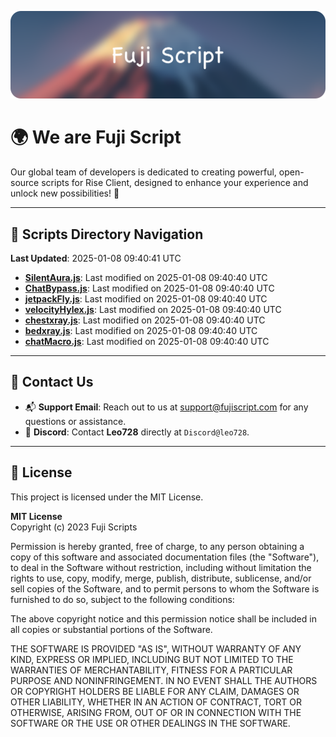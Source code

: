 ![Banner](.github/b.webp)

# 🌍 **We are Fuji Script**

Our global team of developers is dedicated to creating powerful, open-source scripts for Rise Client, designed to enhance your experience and unlock new possibilities! 🌟

---
<!-- SCRIPTS_NAVIGATION_START -->
## 📂 **Scripts Directory Navigation**

**Last Updated**: 2025-01-08 09:40:41 UTC

- **[SilentAura.js](scripts/SilentAura.js)**: Last modified on 2025-01-08 09:40:40 UTC
- **[ChatBypass.js](scripts/ChatBypass.js)**: Last modified on 2025-01-08 09:40:40 UTC
- **[jetpackFly.js](scripts/jetpackFly.js)**: Last modified on 2025-01-08 09:40:40 UTC
- **[velocityHylex.js](scripts/velocityHylex.js)**: Last modified on 2025-01-08 09:40:40 UTC
- **[chestxray.js](scripts/chestxray.js)**: Last modified on 2025-01-08 09:40:40 UTC
- **[bedxray.js](scripts/bedxray.js)**: Last modified on 2025-01-08 09:40:40 UTC
- **[chatMacro.js](scripts/chatMacro.js)**: Last modified on 2025-01-08 09:40:40 UTC

<!-- SCRIPTS_NAVIGATION_END -->

---

## 💬 **Contact Us**  
- 📬 **Support Email**: Reach out to us at [support@fujiscript.com](mailto:support@fujiscript.com) for any questions or assistance.  
- 💬 **Discord**: Contact **Leo728** directly at `Discord@leo728`.

---

## 📜 **License**

This project is licensed under the MIT License.  

**MIT License**  
Copyright (c) 2023 Fuji Scripts  

Permission is hereby granted, free of charge, to any person obtaining a copy of this software and associated documentation files (the "Software"), to deal in the Software without restriction, including without limitation the rights to use, copy, modify, merge, publish, distribute, sublicense, and/or sell copies of the Software, and to permit persons to whom the Software is furnished to do so, subject to the following conditions:  

The above copyright notice and this permission notice shall be included in all copies or substantial portions of the Software.  

THE SOFTWARE IS PROVIDED "AS IS", WITHOUT WARRANTY OF ANY KIND, EXPRESS OR IMPLIED, INCLUDING BUT NOT LIMITED TO THE WARRANTIES OF MERCHANTABILITY, FITNESS FOR A PARTICULAR PURPOSE AND NONINFRINGEMENT. IN NO EVENT SHALL THE AUTHORS OR COPYRIGHT HOLDERS BE LIABLE FOR ANY CLAIM, DAMAGES OR OTHER LIABILITY, WHETHER IN AN ACTION OF CONTRACT, TORT OR OTHERWISE, ARISING FROM, OUT OF OR IN CONNECTION WITH THE SOFTWARE OR THE USE OR OTHER DEALINGS IN THE SOFTWARE.  
